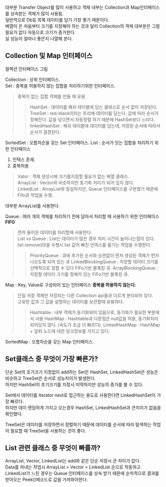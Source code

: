 대부분 Transfer Object를 많이 사용하고 객체 내부는 Collection과 Map인터페이스를 상속받는 객체가 많이 사용됨.  
일반적으로 Db등 목록 데이터를 담기 가장 좋기 때문이다.  
배열이 은 처음부터 크기를 지정해야 하는 것과 달리 Collection의 객체 대부분은 그럴 필요가 없다 자동으로 크기가 증가한다.  
실 성능이 얼마나 좋은지 나열해 본다.  

Collection 및 Map 인터페이스  
---
컬랙션 인터페이스 그림

Collection : 상위 인터페이스.  
Set : 중복을 허용하지 않는 집합을 처리하기위한 인터페이스.  
> 중복이 없는 집합 객체를 만들 때 유용
>>HashSet : 데이터를 해쉬 테이블에 담는 클래스로 순서 없이 저장된다.  
TreeSet : red-black이라는 트리에 데이터를 담는다. 값에 따라 순서가 정해진다. 값을 넣으면서 자동정렬 하기 때문에 HashSet보다 느리다.  
linkedHashSet : 해쉬 테이블에 데이터를 담는데, 저장된 순서에 따라서 순서가 결졍된다.

SortedSet : 오름차순을 갖는 Set 인터페이스.
List : 순서가 잇는 집합을 처리하기 위한 인터페이스 
1) 인텍스 존제.
2) 중복허용
>Vator : 객체 생성시에 크기를지정할 필요가 없는 배열 클래스.  
ArrayList : Vector와 비슷하지만 동기화 처리가 되어 있지 않다.  
LinkedList : ArrayList와 동일하지만, Queue 인터페이스를 구현했기 때문에 Fifo큐 작업을 수행.  

대부분 ArrayList를 사용한다.  

Queue : 여러 개의 객체를 처리하기 전에 담아서 처리할 때 사용하기 위한 인터페이스 **FIFO**  
> 먼저 들어온 데이터를 처리할때 사용한다.  
List vs Queue : List는 데이터가 많은 경우 처리 시간이 늘어나는점이 있다. list.remove(0)을 수행시 list 값이 빠진 인덱스를 옮기는 작업을 수행한다.  
>> PriorityQueue : 큐에 추가된 순서와 상관없이 먼저 생성된 객체가 먼저 나오도록 되어 있는 큐
LinkedBlockingQueue : 저장할 데이터 크기를 선택적으로 정할 수 있다 FiFo기반 블록킹 큐.
ArrayBlockingQueue : 저장할 데이터 크기를 정해저 있는 FiFo기반 블록킹 큐.

Map : Key, Value로 구성되어 있는 인터페이스 **중복을 허용하지 않는다.**  
> 단일 저장 객체만 저장되는 다른 Collection api들과 다르게 분리되어 있다.  
고유한 값과 그 값을 설명하는 데이터를 보관할때 유용하다.  
>> Hashtable : 내부 객체가 동기화되어 있음으로, 동기화가 필요한 부분에서 사용
HashMap : Hashtable과 다른점은 null값을 허용, 동기화처리 되어있지 않다. (속도가 조금 더 빠르다).
LinkedHashMap : HashMap + 앞뒤 노드에 대한 링크정보를 가지고 있다. 

SortedMap : 오름차순을 갖는 Map 인터페이스.


Set클래스 중 무엇이 가장 빠른가?
---

단순 Set의 초기크기 지정없이 add하는 Set은 HashSet, LinkedHashSet은 성능은 비슷하고 TreeSet은 순서로 성능차이가 발생한다.  
하지만 HashSet의 초기크기를 지정시 미약하지만 성능의 증가를 볼 수 있다.  

Set에서 데이터를 Iterator next로 접근하는 용도로 사용한다면 LinkedHashSet이 가장 빠르다.  
하지만 데이 랜덤하게 가지고 오는경우 HashSet, LinkedHashSet과 큰치이가 없음을 확인했다.  

TreeSet은 데이터를 저장하면서 정렬하기 때문에 데이터를 순서에 따라 탐색하는 작업이 필요할 때 TreeSet을 사용하는 것이 좋다.

List 관련 클래스 중 무엇이 빠를까?
---

ArrayList, Vector, LinkedList는 add와 같은 단순 저장시 큰 차이가 없다.  
Data를 꺼내는 작업시 ArrayList > Vector > LinkedList 순으로 작동하고  
LinkedList가 느린 경우는 Queue 인터페이스를 상속 받기 때문에 순차적으로 결과를 받아오는 Peek()메소드로 값을 가져와야한다.  




 



